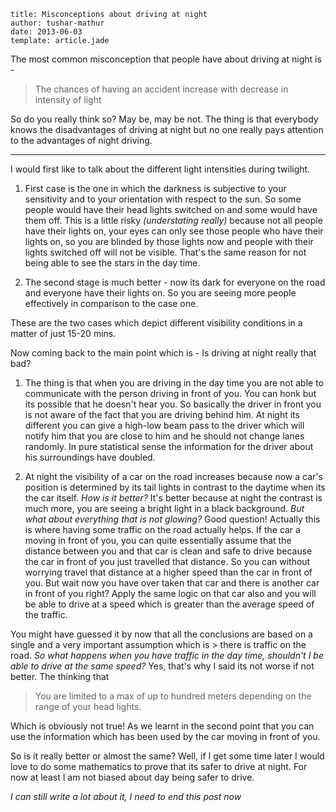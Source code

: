```metadata
title: Misconceptions about driving at night
author: tushar-mathur
date: 2013-06-03
template: article.jade
```

The most common misconception that people have about driving at night is - 

> The chances of having an accident increase with decrease in intensity of light

So do you really think so? May be, may be not. The thing is that everybody knows the disadvantages of driving at night but no one really pays attention to the advantages of night driving.

---

I would first like to talk about the different light intensities during twilight.

1. First case is the one in which the darkness is subjective to your sensitivity and to your orientation with respect to the sun. So some people would have their head lights switched on and some would have them off. This is a little risky _(understating really)_  because not all people have their lights on, your eyes can only see those people who have their lights on, so you are blinded by those lights now and people with their lights switched off will not be visible. That's the same reason for not being able to see the stars in the day time.

2. The second stage is much better - now its dark for everyone on the road and everyone have their lights on. So you are seeing more people effectively in comparison to the case one. 

These are the two cases which depict different visibility conditions in a matter of just 15-20 mins.

Now coming back to the main point which is - Is driving at night really that bad?

1. The thing is that when you are driving in the day time you are not able to communicate with the person driving in front of you. You can honk but its possible that he doesn't hear you. So basically  the driver in front you is not aware of the fact that you are driving behind him. At night its different you can give a high-low beam pass to the driver which will notify him that you are close to him and he should not change lanes randomly. In pure statistical sense the information for the driver about his surroundings have doubled.

2. At night the visibility of a car on the road increases because now a car's position is determined by its tail lights in contrast to the daytime when its the car itself. _How is it better?_ It's better because at night the contrast is much more, you are seeing a bright light in a black background. _But what about everything that is not glowing?_ Good question! Actually this is where having some traffic on the road actually helps. If the car a moving in front of you, you can quite essentially assume that the distance between you and that car is clean and safe to drive because the car in front of you just travelled that distance. So you can without worrying travel that distance at a higher speed than the car in front of you. But wait now you have over taken that car and there is another car in front of you right? Apply the same logic on that car also and you will be able to drive at a speed which is greater than the average speed of the traffic.

You might have guessed it by now that all the conclusions are based on a single and a very important assumption which is > there is traffic on the road. _So what happens when you have traffic in the day time, shouldn't I be able to drive at the same speed?_ Yes, that's why I said its not worse if not better. The thinking that 
> You are limited to a max of up to hundred meters depending on the range of your head lights.

Which is obviously not true! As we learnt in the second point that you can use the information which has been used by the car moving in front of you.

So is it really better or almost the same? Well, if I get some time later I would love to do some mathematics to prove that its safer to drive at night. For now at least I am not biased about day being safer to drive.

_I can still write a lot about it, I need to end this post now_